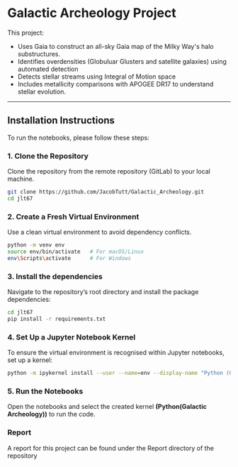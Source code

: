 # Galactic Archeology Project

This project:
- Uses Gaia to construct an all-sky Gaia map of the Milky Way's halo substructures.
- Identifies overdensities (Globuluar Glusters and satellite galaxies) using automated detection
- Detects stellar streams using Integral of Motion space
- Includes metallicity comparisons with APOGEE DR17 to understand stellar evolution.
---

## Installation Instructions

To run the notebooks, please follow these steps:

### 1. Clone the Repository

Clone the repository from the remote repository (GitLab) to your local machine.

```bash
git clone https://github.com/JacobTutt/Galactic_Archeology.git
cd jlt67
```

### 2. Create a Fresh Virtual Environment
Use a clean virtual environment to avoid dependency conflicts.
```bash
python -m venv env
source env/bin/activate   # For macOS/Linux
env\Scripts\activate      # For Windows
```

### 3. Install the dependencies
Navigate to the repository’s root directory and install the package dependencies:
```bash
cd jlt67
pip install -r requirements.txt
```

### 4. Set Up a Jupyter Notebook Kernel
To ensure the virtual environment is recognised within Jupyter notebooks, set up a kernel:
```bash
python -m ipykernel install --user --name=env --display-name "Python (Galactic Archeology)"
```

### 5. Run the Notebooks
Open the notebooks and select the created kernel **(Python(Galactic Archeology))** to run the code.

### Report
A report for this project can be found under the Report directory of the repository
